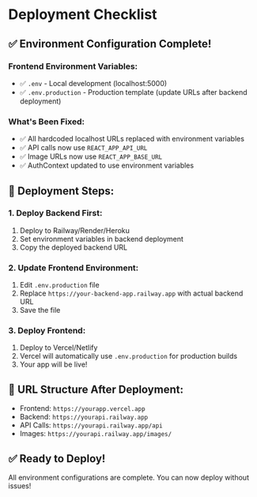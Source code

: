 # Deployment Checklist

## ✅ Environment Configuration Complete!

### Frontend Environment Variables:
- ✅ `.env` - Local development (localhost:5000)
- ✅ `.env.production` - Production template (update URLs after backend deployment)

### What's Been Fixed:
- ✅ All hardcoded localhost URLs replaced with environment variables
- ✅ API calls now use `REACT_APP_API_URL`
- ✅ Image URLs now use `REACT_APP_BASE_URL`
- ✅ AuthContext updated to use environment variables

## 🚀 Deployment Steps:

### 1. Deploy Backend First:
1. Deploy to Railway/Render/Heroku
2. Set environment variables in backend deployment
3. Copy the deployed backend URL

### 2. Update Frontend Environment:
1. Edit `.env.production` file
2. Replace `https://your-backend-app.railway.app` with actual backend URL
3. Save the file

### 3. Deploy Frontend:
1. Deploy to Vercel/Netlify
2. Vercel will automatically use `.env.production` for production builds
3. Your app will be live!

## 🔗 URL Structure After Deployment:
- Frontend: `https://yourapp.vercel.app`
- Backend: `https://yourapi.railway.app`
- API Calls: `https://yourapi.railway.app/api`
- Images: `https://yourapi.railway.app/images/`

## ✅ Ready to Deploy!
All environment configurations are complete. You can now deploy without issues!